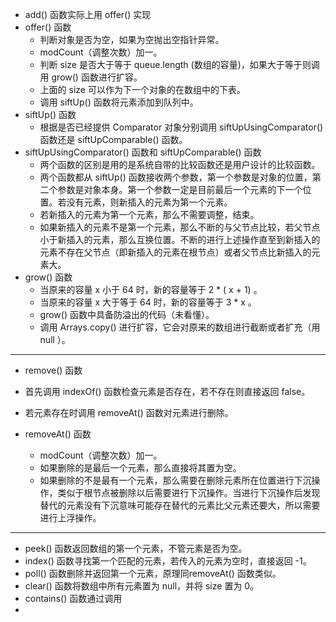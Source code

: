 - add() 函数实际上用 offer() 实现
- offer() 函数
  - 判断对象是否为空，如果为空抛出空指针异常。
  - modCount（调整次数）加一。
  - 判断 size 是否大于等于 queue.length (数组的容量)，如果大于等于则调用 grow() 函数进行扩容。 
  - 上面的 size 可以作为下一个对象的在数组中的下表。
  - 调用 siftUp() 函数将元素添加到队列中。
- siftUp() 函数
  - 根据是否已经提供 Comparator 对象分别调用 siftUpUsingComparator() 函数还是 siftUpComparable() 函数。
- siftUpUsingComparator() 函数和 siftUpComparable() 函数
  - 两个函数的区别是用的是系统自带的比较函数还是用户设计的比较函数。
  - 两个函数都从 siftUp() 函数接收两个参数，第一个参数是对象的位置，第二个参数是对象本身。第一个参数一定是目前最后一个元素的下一个位置。若没有元素，则新插入的元素为第一个元素。
  - 若新插入的元素为第一个元素，那么不需要调整，结束。
  - 如果新插入的元素不是第一个元素，那么不断的与父节点比较，若父节点小于新插入的元素，那么互换位置。不断的进行上述操作直至到新插入的元素不存在父节点（即新插入的元素在根节点）或者父节点比新插入的元素大。
- grow() 函数
  - 当原来的容量 x 小于 64 时，新的容量等于 2 * ( x + 1) 。
  - 当原来的容量 x 大于等于 64 时，新的容量等于 3 * x 。
  - grow() 函数中具备防溢出的代码（未看懂）。
  - 调用 Arrays.copy() 进行扩容，它会对原来的数组进行截断或者扩充（用 null ）。

------

- remove() 函数

- 首先调用 indexOf() 函数检查元素是否存在，若不存在则直接返回 false。
- 若元素存在时调用 removeAt() 函数对元素进行删除。

- removeAt() 函数
  - modCount（调整次数）加一。
  - 如果删除的是最后一个元素，那么直接将其置为空。
  - 如果删除的不是最有一个元素，那么需要在删除元素所在位置进行下沉操作，类似于根节点被删除以后需要进行下沉操作。当进行下沉操作后发现替代的元素没有下沉意味可能存在替代的元素比父元素还要大，所以需要进行上浮操作。

------

- peek() 函数返回数组的第一个元素，不管元素是否为空。
- index() 函数寻找第一个匹配的元素，若传入的元素为空时，直接返回 -1。
- poll() 函数删除并返回第一个元素，原理同removeAt() 函数类似。
- clear() 函数将数组中所有元素置为 null，并将 size 置为 0。
- contains() 函数通过调用
- 